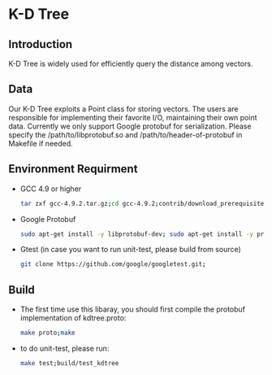 # K-D Tree

## Introduction
K-D Tree is widely used for efficiently query the distance among vectors.

## Data
Our K-D Tree exploits a Point class for storing vectors. The users are responsible for 
implementing their favorite I/O, maintaining their own point data. Currently we only
support Google protobuf for serialization. Please specify the /path/to/libprotobuf.so
and /path/to/header-of-protobuf in Makefile if needed.

## Environment Requirment
  * GCC 4.9 or higher

    ```bash
    tar zxf gcc-4.9.2.tar.gz;cd gcc-4.9.2;contrib/download_prerequisites;cd ..;mkdir buildc;cd buildc;../gcc-4.9.2/configure --disable-multilib;make -j 32;sudo make install;cd ..;
    ```
  * Google Protobuf

    ```bash
    sudo apt-get install -y libprotobuf-dev; sudo apt-get install -y protobuf-compiler;
    ```
  * Gtest (in case you want to run unit-test, please build from source)

    ```bash
    git clone https://github.com/google/googletest.git;
    ```

## Build
  * The first time use this libaray, you should first compile the protobuf implementation of kdtree.proto:

    ```bash
    make proto;make
    ```
  * to do unit-test, please run:

    ```bash
    make test;build/test_kdtree
    ```
